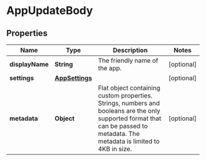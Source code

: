 

# AppUpdateBody


## Properties

| Name | Type | Description | Notes |
|------------ | ------------- | ------------- | -------------|
|**displayName** | **String** | The friendly name of the app. |  [optional] |
|**settings** | [**AppSettings**](AppSettings.md) |  |  [optional] |
|**metadata** | **Object** | Flat object containing custom properties. Strings, numbers and booleans  are the only supported format that can be passed to metadata. The metadata is limited to 4KB in size.  |  [optional] |



